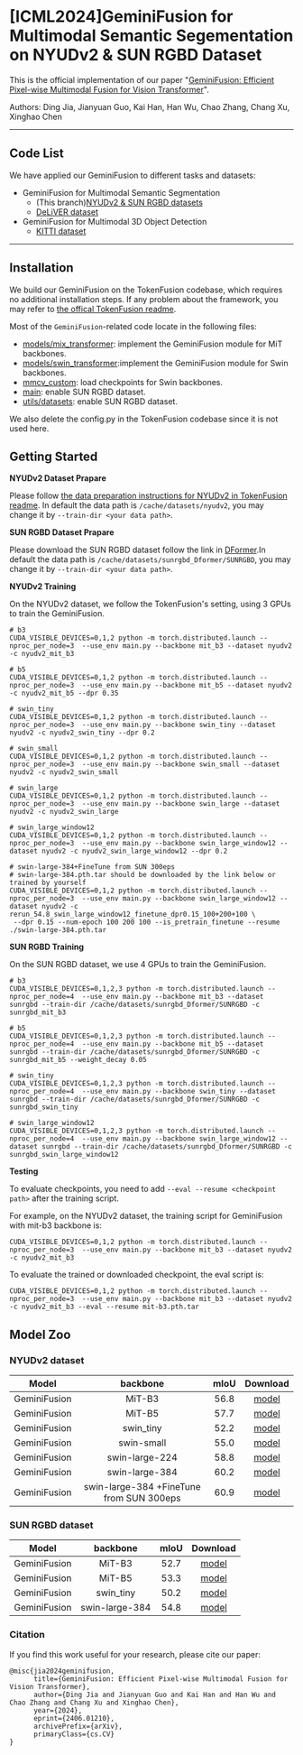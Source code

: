 # [ICML2024]GeminiFusion for Multimodal Semantic Segementation on NYUDv2 & SUN RGBD Dataset

This is the official implementation of our paper "[GeminiFusion: Efficient Pixel-wise Multimodal Fusion for Vision Transformer](Link)".

Authors: Ding Jia, Jianyuan Guo, Kai Han, Han Wu, Chao Zhang, Chang Xu, Xinghao Chen

----------------------------

## Code List

We have applied our GeminiFusion to different tasks and datasets:

* GeminiFusion for Multimodal Semantic Segmentation
  * (This branch)[NYUDv2 & SUN RGBD datasets](https://github.com/JiaDingCN/GeminiFusion/tree/main)
  * [DeLiVER dataset](https://github.com/JiaDingCN/GeminiFusion/tree/DeLiVER)
* GeminiFusion for Multimodal 3D Object Detection
  * [KITTI dataset](https://github.com/JiaDingCN/GeminiFusion/tree/3d_object_detection_kitti)
----------------

## Installation

We build our GeminiFusion on the TokenFusion codebase, which requires no additional installation steps. If any problem about the framework, you may refer to [the offical TokenFusion readme](./README-TokenFusion.md).

Most of the `GeminiFusion`-related code locate in the following files: 
* [models/mix_transformer](models/mix_transformer.py): implement the GeminiFusion module for MiT backbones.
* [models/swin_transformer](models/swin_transformer.py):implement the GeminiFusion module for Swin backbones.
* [mmcv_custom](mmcv_custom): load checkpoints for Swin backbones.
* [main](main.py): enable SUN RGBD dataset.
* [utils/datasets](utils/datasets.py): enable SUN RGBD dataset.

We also delete the config.py in the TokenFusion codebase since it is not used here.

## Getting Started

**NYUDv2 Dataset Prapare**

Please follow [the data preparation instructions for NYUDv2 in TokenFusion readme](./README-TokenFusion.md#datasets). In default the data path is `/cache/datasets/nyudv2`, you may change it by `--train-dir <your data path>`.

**SUN RGBD Dataset Prapare**

Please download the SUN RGBD dataset follow the link in [DFormer](https://github.com/VCIP-RGBD/DFormer?tab=readme-ov-file#2--get-start).In default the data path is `/cache/datasets/sunrgbd_Dformer/SUNRGBD`, you may change it by `--train-dir <your data path>`.

**NYUDv2 Training**

On the NYUDv2 dataset, we follow the TokenFusion's setting, using 3 GPUs to train the GeminiFusion. 

```shell
# b3
CUDA_VISIBLE_DEVICES=0,1,2 python -m torch.distributed.launch --nproc_per_node=3  --use_env main.py --backbone mit_b3 --dataset nyudv2 -c nyudv2_mit_b3 

# b5
CUDA_VISIBLE_DEVICES=0,1,2 python -m torch.distributed.launch --nproc_per_node=3  --use_env main.py --backbone mit_b5 --dataset nyudv2 -c nyudv2_mit_b5 --dpr 0.35

# swin_tiny
CUDA_VISIBLE_DEVICES=0,1,2 python -m torch.distributed.launch --nproc_per_node=3  --use_env main.py --backbone swin_tiny --dataset nyudv2 -c nyudv2_swin_tiny --dpr 0.2

# swin_small
CUDA_VISIBLE_DEVICES=0,1,2 python -m torch.distributed.launch --nproc_per_node=3  --use_env main.py --backbone swin_small --dataset nyudv2 -c nyudv2_swin_small

# swin_large
CUDA_VISIBLE_DEVICES=0,1,2 python -m torch.distributed.launch --nproc_per_node=3  --use_env main.py --backbone swin_large --dataset nyudv2 -c nyudv2_swin_large

# swin_large_window12
CUDA_VISIBLE_DEVICES=0,1,2 python -m torch.distributed.launch --nproc_per_node=3  --use_env main.py --backbone swin_large_window12 --dataset nyudv2 -c nyudv2_swin_large_window12 --dpr 0.2

# swin-large-384+FineTune from SUN 300eps
# swin-large-384.pth.tar should be downloaded by the link below or trained by yourself
CUDA_VISIBLE_DEVICES=0,1,2 python -m torch.distributed.launch --nproc_per_node=3  --use_env main.py --backbone swin_large_window12 --dataset nyudv2 -c rerun_54.8_swin_large_window12_finetune_dpr0.15_100+200+100 \
 --dpr 0.15 --num-epoch 100 200 100 --is_pretrain_finetune --resume ./swin-large-384.pth.tar
```

**SUN RGBD Training**

On the SUN RGBD dataset, we use 4 GPUs to train the GeminiFusion. 
```shell
# b3
CUDA_VISIBLE_DEVICES=0,1,2,3 python -m torch.distributed.launch --nproc_per_node=4  --use_env main.py --backbone mit_b3 --dataset sunrgbd --train-dir /cache/datasets/sunrgbd_Dformer/SUNRGBD -c sunrgbd_mit_b3

# b5
CUDA_VISIBLE_DEVICES=0,1,2,3 python -m torch.distributed.launch --nproc_per_node=4  --use_env main.py --backbone mit_b5 --dataset sunrgbd --train-dir /cache/datasets/sunrgbd_Dformer/SUNRGBD -c sunrgbd_mit_b5 --weight_decay 0.05

# swin_tiny
CUDA_VISIBLE_DEVICES=0,1,2,3 python -m torch.distributed.launch --nproc_per_node=4  --use_env main.py --backbone swin_tiny --dataset sunrgbd --train-dir /cache/datasets/sunrgbd_Dformer/SUNRGBD -c sunrgbd_swin_tiny

# swin_large_window12
CUDA_VISIBLE_DEVICES=0,1,2,3 python -m torch.distributed.launch --nproc_per_node=4  --use_env main.py --backbone swin_large_window12 --dataset sunrgbd --train-dir /cache/datasets/sunrgbd_Dformer/SUNRGBD -c sunrgbd_swin_large_window12
```

**Testing**

To evaluate checkpoints, you need to add `--eval --resume <checkpoint path>` after the training script. 

For example, on the NYUDv2 dataset, the training script for GeminiFusion with mit-b3 backbone is:
```shell
CUDA_VISIBLE_DEVICES=0,1,2 python -m torch.distributed.launch --nproc_per_node=3  --use_env main.py --backbone mit_b3 --dataset nyudv2 -c nyudv2_mit_b3
```

To evaluate the trained or downloaded checkpoint, the eval script is:
```shell
CUDA_VISIBLE_DEVICES=0,1,2 python -m torch.distributed.launch --nproc_per_node=3  --use_env main.py --backbone mit_b3 --dataset nyudv2 -c nyudv2_mit_b3 --eval --resume mit-b3.pth.tar
```

## Model Zoo                                           

### NYUDv2 dataset

| Model | backbone| mIoU | Download |
|:-------:|:--------:|:-------:|:-------------------:|
| GeminiFusion | MiT-B3| 56.8 |  [model](https://github.com/JiaDingCN/GeminiFusion/releases/download/NYUDv2/mit-b3.pth.tar)  |
| GeminiFusion | MiT-B5| 57.7 |  [model]()  |
| GeminiFusion | swin_tiny| 52.2 |  [model]()  |
| GeminiFusion | swin-small| 55.0 |  [model]()  |
| GeminiFusion | swin-large-224| 58.8 |  [model]()  |
| GeminiFusion | swin-large-384| 60.2 |  [model]()  |
| GeminiFusion | swin-large-384 +FineTune from SUN 300eps| 60.9 |  [model](https://github.com/JiaDingCN/GeminiFusion/releases/download/NYUDv2/finetune-swin-large-384.pth.tar)  |

### SUN RGBD dataset

| Model | backbone| mIoU | Download |
|:-------:|:--------:|:-------:|:-------------------:|
| GeminiFusion | MiT-B3| 52.7 |  [model](https://github.com/JiaDingCN/GeminiFusion/releases/download/SUN/mit-b3.pth.tar)  |
| GeminiFusion | MiT-B5| 53.3 |  [model]()  |
| GeminiFusion | swin_tiny| 50.2 |  [model]()  |
| GeminiFusion | swin-large-384| 54.8 |  [model](https://github.com/JiaDingCN/GeminiFusion/releases/download/SUN/swin-large-384.pth.tar)  |

### Citation

If you find this work useful for your research, please cite our paper:

```
@misc{jia2024geminifusion,
      title={GeminiFusion: Efficient Pixel-wise Multimodal Fusion for Vision Transformer}, 
      author={Ding Jia and Jianyuan Guo and Kai Han and Han Wu and Chao Zhang and Chang Xu and Xinghao Chen},
      year={2024},
      eprint={2406.01210},
      archivePrefix={arXiv},
      primaryClass={cs.CV}
}
```
